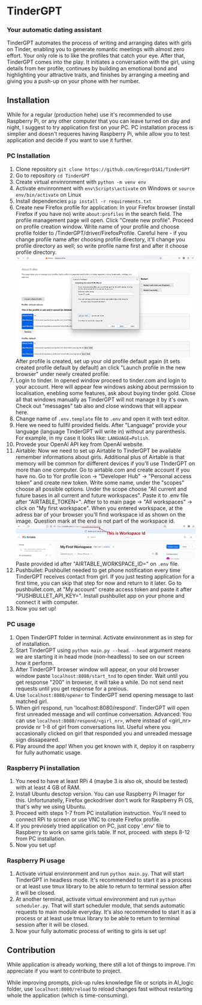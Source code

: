 # TinderGPT 
### Your automatic dating assistant
TinderGPT automates the process of writing and arranging dates with girls on Tinder, enabling you to generate romantic meetings with almost zero effort. Your only role is to like the profiles that catch your eye. After that, TinderGPT comes into the play. It initiates a conversation with the girl, using details from her profile, continues by building an emotional bond and highlighting your attractive traits, and finishes by arranging a meeting and giving you a push-up on your phone with her number.


## Installation
While for a regular (production hehe) use it's recommended to use Raspberry Pi, or any other computer that you can leave turned on day and night, I suggest to try application first on your PC. PC installation process is simplier and doesn't requeres having Raspberry Pi, while allow you to test application and decide if you want to use it further.

### PC Installation

1. Clone repository `git clone https://github.com/GregorD1A1/TinderGPT`
2. Go to repository `cd TinderGPT`
3. Create virtual envinronment with `python -m venv env`
4. Activate envinronment with `env\Scripts\activate` on Windows or `source env/bin/activate` on Linux
5. Install dependencies `pip install -r requirements.txt`
6. Create new Firefox profile for application: 
In your Firefox browser (install Firefox if you have no) write `about:profiles` in the search field. The profile management page will open. Click "Create new profile". Proceed on profile creation window. Write name of your profile and choose profile folder to <path>/TinderGPT/driver/FirefoxProfile. Careful here - if you change profile name after choosing profile directory, it'll change you profile directory as well; so write profile name first and after it choose profile directory.
![Firefox profile creation](images/Profile_creation.png)
After profile is created, set up your old profile default again (it sets created profile default by default) an click "Launch profile in the new browser" under newly created profile.
7. Login to tinder. In opened window proceed to tinder.com and login to your account. Here will appear few windows asking about permission to localisation, enebling some features, ask about buying tinder gold. Close all that windows manually as TinderGPT will not manage it by it's own. Check out "messages" tab also and close windows that will appear here.
8. Change name of `.env.template` file to `.env` and open it with text editor.
9. Here we need to fullfil provided fields. After "Language" provide your language (language TinderGPT will write in) without any parenthesis. For example, in my case it looks like: `LANGUAGE=Polish`.
10. Provede your OpenAI API key from OpenAI website.
11. Airtable:
Now we need to set up Airtable to TinderGPT be available remember informations about girls. Additional plus of Airtable is that memory will be common for diifferent devices if you'll use TInderGPT on more than one computer. Go to airtable.com and create account if you have no. Go to Yor profile icon -> "Developer Hub" -> "Personal access token" and create new token. Write some name, under the "scopes" choose all possible options. Under the scope choose "All current and future bases in all current and future workspaces". Paste it to .env file after "AIRTABLE_TOKEN=".
After to to main page -> "All workspaces" -> click on "My first workspace". When you entered workspace, at the adress bar of your browser you'll find workspace id as shown on the image. Question mark at the end is not part of the workspace id.
![Airtable workspace](images/Airtable_workspace.png)
Paste provided id after "AIRTABLE_WORKSPACE_ID=" on `.env` file.
12. Pushbullet: Pushbullet needed to get phone notification every time TinderGPT receives contact from girl. If you just testing application for a first time, you can skip that step for now and return to it later. Go to pushbullet.com, at "My account" create access token and paste it after "PUSHBULLET_API_KEY=". Install pushbullet app on your phone and connect it with computer.
13. Now you set up! 

### PC usage

1. Open TinderGPT folder in terminal. Activate envinronment as in step for of installation.
2. Start TinderGPT using `python main.py --head`. `--head` argument means we are starting it in head mode (non-headless) to see on our screen how it perform.
3. After TinderGPT browser window will appear, on your old browser window paste `localhost:8080/start_tnd` to open tinder. Wait until you get response "200" in browser, it will take a while. Do not send next requests until you get response for a preious.
5. Use `localhost:8080/opener` to TinderGPT send opening message to last matched girl.
6. When girl respond, run 'localhost:8080/respond'. TinderGPT will open first unreaded message and will continue conversation. Advanced: You can use `localhost:8080/respond/<girl_nr>`, where instead of <girl_nr> provide nr 1-8 of girl from conversations list. Useful where you accasionally clicked on girl that responded you and unreaded message sign dissapeared.
7. Play around the app! When you get known with it, deploy it on raspberry for fully authomatic usage.



### Raspberry Pi installation
1. You need to have at least RPi 4 (maybe 3 is also ok, should be tested) with at least 4 GB of RAM.
2. Install Ubuntu desctop version. You can use Raspberry Pi Imager for this. Unfortunatelly, Firefox geckodriver don't work for Raspberry Pi OS, that's why we using Ubuntu.
3. Proceed with steps 1-7 from PC installation instruction. You'll need to connect RPi to screen or use VNC to create Firefox profile.
4. If you previosely tried application on PC, just copy '.env' file to Raspberry to work on same girls table. If not, proceed. with steps 8-12 from PC installation.
5. Now you set up!

### Raspberry Pi usage
1. Activate virtual envinronment and run `python main.py`. That will start TinderGPT in headless mode. It's recommended to start it as a process or at least use tmux library to be able to return to terminal session after it will be closed.
2. At another terminal, activate virtual envinronment and run `python scheduler.py`. That will start scheduler module, that sends automatic requests to main module everyday. It's also recommended to start it as a process or at least use tmux library to be able to return to terminal session after it will be closed.
3. Now your fully automatic process of writing to girls is set up!


## Contribution
While application is already working, there still a lot of things to improve. I'm appreciate if you want to contribute to project. 

While improving prompts, pick-up rules knowledge file or scripts in AI_logic folder, use `localhost:8080/reload` to reload changes fast without restarting whole the application (which is time-consuming).